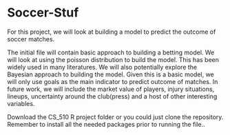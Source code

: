 # Soccer-Stuf
For this project, we will look at building a model to predict the outcome of soccer  matches.

The initial file will contain basic approach to building a  betting model. We will look at 
using the poisson distribution to build the model. This has been widely used in many literatures.
We will also potentially explore the Bayesian approach to building the model. Given this is a
 basic model, we will only use goals as the main indicator to predict outcome of matches. In 
future work, we will include the market  value of  players, injury situations, lineups, 
uncertainty around the club(press)  and a host of other interesting variables.

Download the CS_510 R project folder or you could just clone the repository.
Remember to install all the needed packages prior to running the file..




